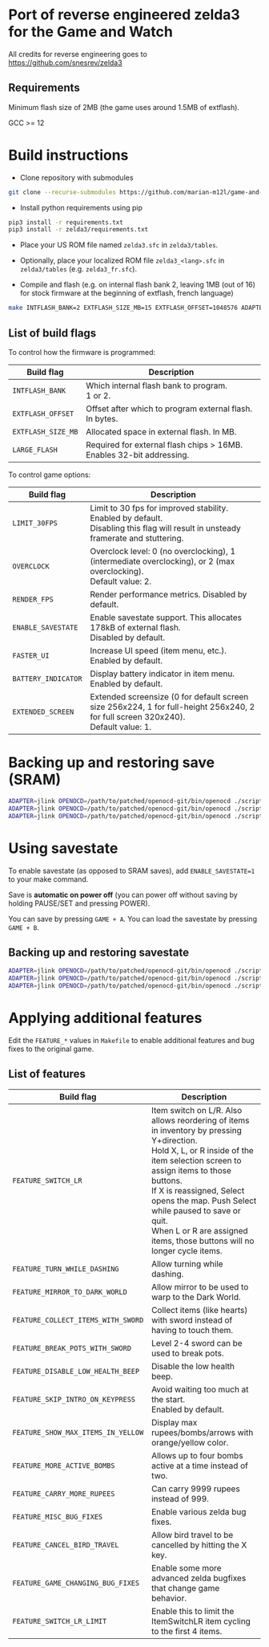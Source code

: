 # Port of reverse engineered zelda3 for the Game and Watch

All credits for reverse engineering goes to https://github.com/snesrev/zelda3

## Requirements

Minimum flash size of 2MB (the game uses around 1.5MB of extflash).

GCC >= 12

# Build instructions

- Clone repository with submodules
```sh
git clone --recurse-submodules https://github.com/marian-m12l/game-and-watch-zelda3.git
```

- Install python requirements using pip
```sh
pip3 install -r requirements.txt
pip3 install -r zelda3/requirements.txt
```

- Place your US ROM file named `zelda3.sfc` in `zelda3/tables`.

- Optionally, place your localized ROM file `zelda3_<lang>.sfc` in `zelda3/tables` (e.g. `zelda3_fr.sfc`).

- Compile and flash (e.g. on internal flash bank 2, leaving 1MB (out of 16) for stock firmware at the beginning of extflash, french language)
```sh
make INTFLASH_BANK=2 EXTFLASH_SIZE_MB=15 EXTFLASH_OFFSET=1048576 ADAPTER=jlink OPENOCD=/path/to/patched/openocd-git/bin/openocd GNW_TARGET=mario DIALOGUES_LANGUAGE=fr flash
```

## List of build flags

To control how the firmware is programmed:

| Build flag    | Description |
| ------------- | ------------- |
| `INTFLASH_BANK` | Which internal flash bank to program.<br>1 or 2. |
| `EXTFLASH_OFFSET` | Offset after which to program external flash. In bytes. |
| `EXTFLASH_SIZE_MB` | Allocated space in external flash. In MB. |
| `LARGE_FLASH` | Required for external flash chips > 16MB. Enables 32-bit addressing. |

To control game options:

| Build flag    | Description |
| ------------- | ------------- |
| `LIMIT_30FPS` | Limit to 30 fps for improved stability.<br>Enabled by default.<br>Disabling this flag will result in unsteady framerate and stuttering. |
| `OVERCLOCK` | Overclock level: 0 (no overclocking), 1 (intermediate overclocking), or 2 (max overclocking).<br>Default value: 2. |
| `RENDER_FPS` | Render performance metrics. Disabled by default. |
| `ENABLE_SAVESTATE` | Enable savestate support. This allocates 178kB of external flash.<br>Disabled by default. |
| `FASTER_UI` | Increase UI speed (item menu, etc.).<br>Enabled by default. |
| `BATTERY_INDICATOR` | Display battery indicator in item menu.<br>Enabled by default. |
| `EXTENDED_SCREEN` | Extended screensize (0 for default screen size 256x224, 1 for full-height 256x240, 2 for full screen 320x240).<br>Default value: 1. |


# Backing up and restoring save (SRAM)

```sh
ADAPTER=jlink OPENOCD=/path/to/patched/openocd-git/bin/openocd ./scripts/saves_backup.sh build/gw_zelda3.elf 
ADAPTER=jlink OPENOCD=/path/to/patched/openocd-git/bin/openocd ./scripts/saves_erase.sh build/gw_zelda3.elf 
ADAPTER=jlink OPENOCD=/path/to/patched/openocd-git/bin/openocd ./scripts/saves_restore.sh build/gw_zelda3.elf 
```

# Using savestate

To enable savestate (as opposed to SRAM saves), add `ENABLE_SAVESTATE=1` to your make command.

Save is **automatic on power off** (you can power off without saving by holding PAUSE/SET and pressing POWER).

You can save by pressing `GAME + A`.
You can load the savestate by pressing `GAME + B`.

## Backing up and restoring savestate

```sh
ADAPTER=jlink OPENOCD=/path/to/patched/openocd-git/bin/openocd ./scripts/savestate_backup.sh build/gw_zelda3.elf 
ADAPTER=jlink OPENOCD=/path/to/patched/openocd-git/bin/openocd ./scripts/savestate_erase.sh build/gw_zelda3.elf 
ADAPTER=jlink OPENOCD=/path/to/patched/openocd-git/bin/openocd ./scripts/savestate_restore.sh build/gw_zelda3.elf 
```

# Applying additional features

Edit the `FEATURE_*` values in `Makefile` to enable additional features and bug fixes to the original game.

## List of features

| Build flag    | Description |
| ------------- | ------------- |
| `FEATURE_SWITCH_LR` | Item switch on L/R. Also allows reordering of items in inventory by pressing Y+direction.<br>Hold X, L, or R inside of the item selection screen to assign items to those buttons.<br>If X is reassigned, Select opens the map. Push Select while paused to save or quit.<br>When L or R are assigned items, those buttons will no longer cycle items. |
| `FEATURE_TURN_WHILE_DASHING` | Allow turning while dashing. |
| `FEATURE_MIRROR_TO_DARK_WORLD` | Allow mirror to be used to warp to the Dark World. |
| `FEATURE_COLLECT_ITEMS_WITH_SWORD` | Collect items (like hearts) with sword instead of having to touch them. |
| `FEATURE_BREAK_POTS_WITH_SWORD` | Level 2-4 sword can be used to break pots. |
| `FEATURE_DISABLE_LOW_HEALTH_BEEP` | Disable the low health beep. |
| `FEATURE_SKIP_INTRO_ON_KEYPRESS` | Avoid waiting too much at the start.<br>Enabled by default. |
| `FEATURE_SHOW_MAX_ITEMS_IN_YELLOW` | Display max rupees/bombs/arrows with orange/yellow color. |
| `FEATURE_MORE_ACTIVE_BOMBS` | Allows up to four bombs active at a time instead of two. |
| `FEATURE_CARRY_MORE_RUPEES` | Can carry 9999 rupees instead of 999. |
| `FEATURE_MISC_BUG_FIXES` | Enable various zelda bug fixes. |
| `FEATURE_CANCEL_BIRD_TRAVEL` | Allow bird travel to be cancelled by hitting the X key. |
| `FEATURE_GAME_CHANGING_BUG_FIXES` | Enable some more advanced zelda bugfixes that change game behavior. |
| `FEATURE_SWITCH_LR_LIMIT` | Enable this to limit the ItemSwitchLR item cycling to the first 4 items. |
